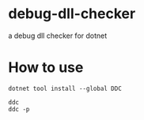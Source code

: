 # debug-dll-checker
a debug dll checker for dotnet

# How to use
```
dotnet tool install --global DDC

ddc
ddc -p
```